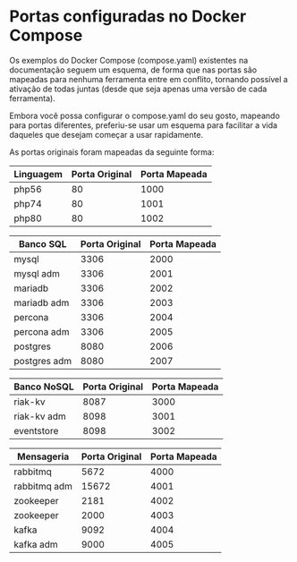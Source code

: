 # Portas configuradas no Docker Compose

Os exemplos do Docker Compose (compose.yaml) existentes na documentação seguem um 
esquema, de forma que nas portas são mapeadas para nenhuma ferramenta entre em conflito,
tornando possível a ativação de todas juntas (desde que seja apenas uma versão de cada ferramenta).

Embora você possa configurar o compose.yaml do seu gosto, mapeando para portas diferentes,
preferiu-se usar um esquema para facilitar a vida daqueles que desejam começar a usar rapidamente.

As portas originais foram mapeadas da seguinte forma:

| Linguagem       | Porta Original | Porta Mapeada |
| --------------- | -------------- | ------------- |
|  php56          | 80             | 1000          |
|  php74          | 80             | 1001          |
|  php80          | 80             | 1002          |

| Banco SQL       | Porta Original | Porta Mapeada |
| --------------- | -------------- | ------------- |
|  mysql          | 3306           | 2000          |
|  mysql adm      | 3306           | 2001          |
|  mariadb        | 3306           | 2002          |
|  mariadb adm    | 3306           | 2003          |
|  percona        | 3306           | 2004          |
|  percona adm    | 3306           | 2005          |
|  postgres       | 8080           | 2006          |
|  postgres adm   | 8080           | 2007          |

| Banco NoSQL     | Porta Original | Porta Mapeada |
| --------------- | -------------- | ------------- |
|  riak-kv        | 8087           | 3000          |
|  riak-kv adm    | 8098           | 3001          |
|  eventstore     | 8098           | 3002          |

| Mensageria      | Porta Original | Porta Mapeada |
| --------------- | -------------- | ------------- |
|  rabbitmq       | 5672           | 4000          |
|  rabbitmq adm   | 15672          | 4001          |
|  zookeeper      | 2181           | 4002          |
|  zookeeper      | 2000           | 4003          |
|  kafka          | 9092           | 4004          |
|  kafka adm      | 9000           | 4005          |



